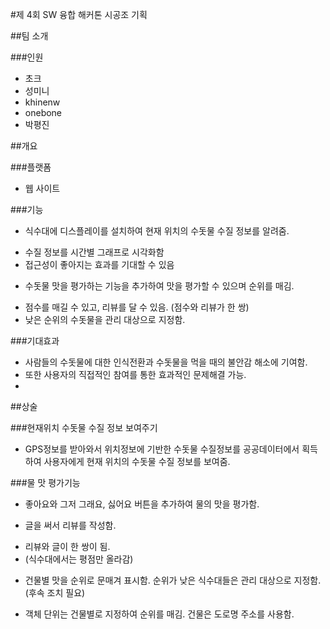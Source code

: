 #제 4회 SW 융합 해커톤 시공조 기획

##팀 소개

###인원

* 초크
* 성미니
* khinenw
* onebone
* 박평진

##개요

###플랫폼

* 웹 사이트

###기능

* 식수대에 디스플레이를 설치하여 현재 위치의 수돗물 수질 정보를 알려줌.
- 수질 정보를 시간별 그래프로 시각화함
- 접근성이 좋아지는 효과를 기대할 수 있음

* 수돗물 맛을 평가하는 기능을 추가하여 맛을 평가할 수 있으며 순위를 매김.
- 점수를 매길 수 있고, 리뷰를 달 수 있음. (점수와 리뷰가 한 쌍)
- 낮은 순위의 수돗물을 관리 대상으로 지정함.

###기대효과

* 사람들의 수돗물에 대한 인식전환과 수돗물을 먹을 때의 불안감 해소에 기여함.
* 또한 사용자의 직접적인 참여를 통한 효과적인 문제해결 가능.
* 

##상술

###현재위치 수돗물 수질 정보 보여주기

* GPS정보를 받아와서 위치정보에 기반한 수돗물 수질정보를 공공데이터에서 획득하여 사용자에게 현재 위치의 수돗물 수질 정보를 보여줌.

###물 맛 평가기능

* 좋아요와 그저 그래요, 싫어요 버튼을 추가하여 물의 맛을 평가함.

* 글을 써서 리뷰를 작성함.
- 리뷰와 글이 한 쌍이 됨.
- (식수대에서는 평점만 올라감)

* 건물별 맛을 순위로 문매겨 표시함. 순위가 낮은 식수대들은 관리 대상으로 지정함. (후속 조치 필요)
- 객체 단위는 건물별로 지정하여 순위를 매김. 건물은 도로명 주소를 사용함.